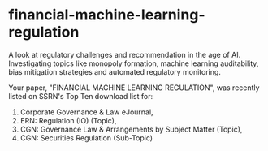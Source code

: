 # financial-machine-learning-regulation
A look at regulatory challenges and recommendation in the age of AI. Investigating topics like monopoly formation, machine learning auditability, bias mitigation strategies and automated regulatory monitoring. 


Your paper, "FINANCIAL MACHINE LEARNING REGULATION", was recently listed on SSRN's Top Ten download list for: 

1. Corporate Governance & Law eJournal, 
1. ERN: Regulation (IO) (Topic), 
1. CGN: Governance Law & Arrangements by Subject Matter (Topic), 
1. CGN: Securities Regulation (Sub-Topic) 
